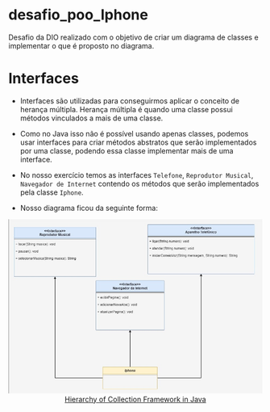 # desafio_poo_Iphone
Desafio da DIO realizado com o objetivo de criar um diagrama de classes e implementar o que é proposto no diagrama.

# Interfaces

- Interfaces são utilizadas para conseguirmos aplicar o conceito de herança múltipla. Herança múltipla é quando uma classe possui métodos vinculados a mais de uma classe.
- Como no Java isso não é possível usando apenas classes, podemos usar interfaces para criar métodos abstratos que serão implementados por uma classe, podendo essa classe implementar mais de uma interface.
- No nosso exercício temos as interfaces `Telefone`, `Reprodutor Musical`, `Navegador de Internet` contendo os métodos que serão implementados pela classe `Iphone`.

- Nosso diagrama ficou da seguinte forma:

<p align="center">
<img src="/src/images/Iphone_Class_Diagram.jpg"><br>
<a href="">Hierarchy of Collection Framework in Java </a>
</p>
